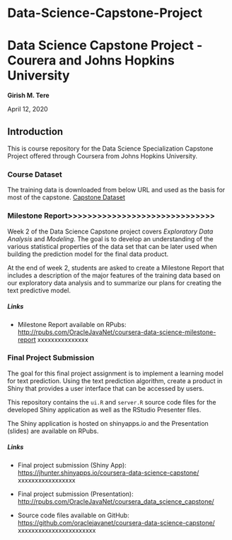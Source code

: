 # Data-Science-Capstone-Project
# Data Science Capstone Project - Courera and Johns Hopkins University 

**Girish M. Tere**

April 12, 2020

## Introduction

This is course repository for the Data Science Specialization Capstone Project offered through Coursera from Johns Hopkins University.

### Course Dataset
The training data is downloaded from below URL and used as the basis for most of the capstone.
[Capstone Dataset](https://d396qusza40orc.cloudfront.net/dsscapstone/dataset/Coursera-SwiftKey.zip)

### Milestone Report>>>>>>>>>>>>>>>>>>>>>>>>>>>>>>

Week 2 of the Data Science Capstone project covers *Exploratory Data Analysis*
and *Modeling*. The goal is to develop an understanding of the various
statistical properties of the data set that can be later used when building the
prediction model for the final data product.

At the end of week 2, students are asked to create a Milestone Report that
includes a description of the major features of the training data based on our
exploratory data analysis and to summarize our plans for creating the text
predictive model.

##### Links

* Milestone Report available on RPubs: <a target="_blank"  href="http://rpubs.com/OracleJavaNet/coursera-data-science-milestone-report">http://rpubs.com/OracleJavaNet/coursera-data-science-milestone-report</a> xxxxxxxxxxxxxxx

### Final Project Submission

The goal for this final project assignment is to implement a learning model for
text prediction. Using the text prediction algorithm, create a product in Shiny
that provides a user interface that can be accessed by users.

This repository contains the `ui.R` and `server.R` source code files for the
developed Shiny application as well as the RStudio Presenter files.

The Shiny application is hosted on shinyapps.io and the Presentation (slides)
are available on RPubs.

##### Links

* Final project submission (Shiny App): <a target="_blank"  href="https://jhunter.shinyapps.io/coursera-data-science-capstone/">https://jhunter.shinyapps.io/coursera-data-science-capstone/</a> xxxxxxxxxxxxxxxxx

* Final project submission (Presentation): <a target="_blank"  xxxxxxxxxxxxxxxxx href="http://rpubs.com/OracleJavaNet/coursera_data_science_capstone">http://rpubs.com/OracleJavaNet/coursera_data_science_capstone/</a>

* Source code files available on GitHub: <a target="_blank"   href="https://github.com/oraclejavanet/coursera-data-science-capstone/">https://github.com/oraclejavanet/coursera-data-science-capstone/</a> xxxxxxxxxxxxxxxxxxxxxxx

